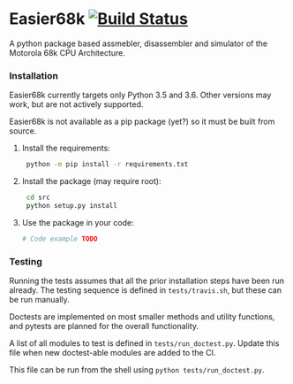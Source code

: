 # Easier68k [![Build Status](https://travis-ci.org/Chris-Johnston/Easier68k.svg?branch=master)](https://travis-ci.org/Chris-Johnston/Easier68k)

A python package based assmebler, disassembler and simulator of the Motorola 68k CPU Architecture.

### Installation

Easier68k currently targets only Python 3.5 and 3.6. 
Other versions may work, but are not actively supported.

Easier68k is not available as a pip package (yet?) so it must be built from source.

1. Install the requirements:
   
   ```bash
    python -m pip install -r requirements.txt
    ```
    
2. Install the package (may require root):
   
   ```bash
    cd src
    python setup.py install
    ```
    
3. Use the package in your code:
   
    ```bash
    # Code example TODO
    ```
    


### Testing

Running the tests assumes that all the prior installation steps have been run already.
The testing sequence is defined in `tests/travis.sh`, but these can be run manually.

Doctests are implemented on most smaller methods and utility functions, and pytests are planned
for the overall functionality.

A list of all modules to test is defined in `tests/run_doctest.py`. Update this file when
new doctest-able modules are added to the CI.

This file can be run from the shell using `python tests/run_doctest.py`.
